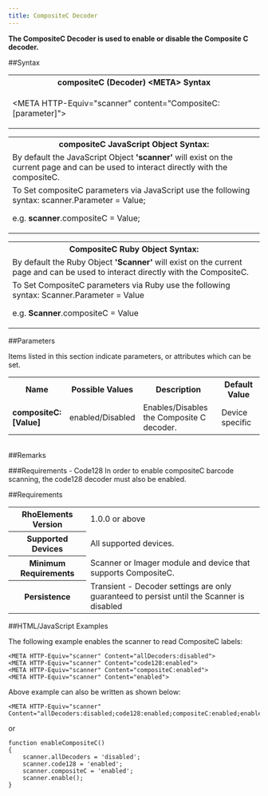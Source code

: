 ```yaml
---
title: CompositeC Decoder
---
```



<b>
The CompositeC Decoder is used to enable or disable the Composite C decoder.
</b>

##Syntax

<table class="re-table"><tr><th class="tableHeading">compositeC (Decoder) &lt;META&gt; Syntax
</th></tr><tr><td class="clsSyntaxCells clsOddRow"><p>&lt;META HTTP-Equiv="scanner" content="CompositeC:[parameter]"&gt;</p></td></tr></table>
<table class="re-table"><tr><th class="tableHeading">compositeC JavaScript Object Syntax:</th></tr><tr><td class="clsSyntaxCells clsOddRow">
By default the JavaScript Object <b>'scanner'</b> will exist on the current page and can be used to interact directly with the compositeC.
</td></tr><tr><td class="clsSyntaxCells clsEvenRow">
To Set compositeC parameters via JavaScript use the following syntax: scanner.Parameter = Value;
<P />e.g. <b>scanner</b>.compositeC = Value;
</td></tr></table>
<table class="re-table"><tr><th class="tableHeading">CompositeC Ruby Object Syntax:</th></tr><tr><td class="clsSyntaxCells clsOddRow">
By default the Ruby Object <b>'Scanner'</b> will exist on the current page and can be used to interact directly with the CompositeC.
</td></tr><tr><td class="clsSyntaxCells clsEvenRow">
To Set CompositeC parameters via Ruby use the following syntax: Scanner.Parameter = Value
<P />e.g. <b>Scanner</b>.compositeC = Value
</td></tr></table>



##Parameters


Items listed in this section indicate parameters, or attributes which can be set.
<table class="re-table"><col width="20%" /><col width="20%" /><col width="38%" /><col width="22%" /><tr><th class="tableHeading">Name</th><th class="tableHeading">Possible Values</th><th class="tableHeading">Description</th><th class="tableHeading">Default Value</th></tr><tr><td class="clsSyntaxCells clsOddRow"><b>compositeC:[Value]
</b></td><td class="clsSyntaxCells clsOddRow">enabled/Disabled</td><td class="clsSyntaxCells clsOddRow">Enables/Disables the Composite C decoder.</td><td class="clsSyntaxCells clsOddRow">Device specific</td></tr></table>
<table class="re-table"><col width="78%" /><col width="8%" /><col width="1%" /><col width="5%" /><col width="1%" /><col width="5%" /><col width="2%" /></table>




##Remarks


###Requirements - Code128
In order to enable compositeC barcode scanning, the code128 decoder must also be enabled.




##Requirements

<table class="re-table"><tr><th class="tableHeading">RhoElements Version</th><td class="clsSyntaxCell clsEvenRow">1.0.0 or above
</td></tr><tr><th class="tableHeading">Supported Devices</th><td class="clsSyntaxCell clsOddRow">All supported devices.</td></tr><tr><th class="tableHeading">Minimum Requirements</th><td class="clsSyntaxCell clsOddRow">Scanner or Imager module and device that supports CompositeC.</td></tr><tr><th class="tableHeading">Persistence</th><td class="clsSyntaxCell clsEvenRow">Transient - Decoder settings are only guaranteed to persist until the Scanner is disabled</td></tr></table>


##HTML/JavaScript Examples

The following example enables the scanner to read CompositeC labels:

	<META HTTP-Equiv="scanner" Content="allDecoders:disabled">
	<META HTTP-Equiv="scanner" Content="code128:enabled">
	<META HTTP-Equiv="scanner" Content="compositeC:enabled">
	<META HTTP-Equiv="scanner" Content="enabled">
	
Above example can also be written as shown below:

	<META HTTP-Equiv="scanner" Content="allDecoders:disabled;code128:enabled;compositeC:enabled;enabled">
	
or

	function enableCompositeC()
	{
		scanner.allDecoders = 'disabled';
		scanner.code128 = 'enabled';
		scanner.compositeC = 'enabled';
		scanner.enable();
	}
	



